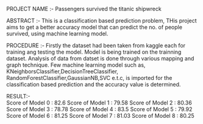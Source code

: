 PROJECT NAME :- Passengers survived the titanic shipwreck

ABSTRACT :- This is a classification based prediction problem, THis project aims to get a better accuracy model
            that can predict  the no. of people survived, using machine learning model.
            
PROCEDURE :- Firstly the dataset had been taken from kaggle each for training ang testing the model.
             Model is being trained on the trainning dataset.
             Analysis of data from datset is done through various mapping and graph technique.
             Few machine learning model such as, KNeighborsClassifier,DecisionTreeClassifier,
             RandomForestClassifier,GaussianNB,SVC e.t.c,
             is imported for the classification based prediction and the accuracy value is determined.
             
RESULT:-              
             Score of Model 0 : 82.6
             Score of Model 1 : 79.58
             Score of Model 2 : 80.36
             Score of Model 3 : 78.78
             Score of Model 4 : 83.5
             Score of Model 5 : 79.92
             Score of Model 6 : 81.25
             Score of Model 7 : 81.03
             Score of Model 8 : 80.25
